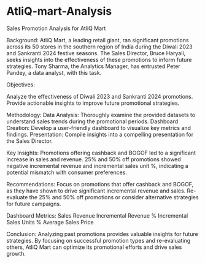 # AtliQ-mart-Analysis
Sales Promotion Analysis for AtliQ Mart

Background:
AtliQ Mart, a leading retail giant, ran significant promotions across its 50 stores in the southern region of India during the Diwali 2023 and Sankranti 2024 festive seasons. The Sales Director, Bruce Haryali, seeks insights into the effectiveness of these promotions to inform future strategies. Tony Sharma, the Analytics Manager, has entrusted Peter Pandey, a data analyst, with this task.

Objectives:

Analyze the effectiveness of Diwali 2023 and Sankranti 2024 promotions.
Provide actionable insights to improve future promotional strategies.

Methodology:
Data Analysis: Thoroughly examine the provided datasets to understand sales trends during the promotional periods.
Dashboard Creation: Develop a user-friendly dashboard to visualize key metrics and findings.
Presentation: Compile insights into a compelling presentation for the Sales Director.

Key Insights:
Promotions offering cashback and BOGOF led to a significant increase in sales and revenue.
25% and 50% off promotions showed negative incremental revenue and incremental sales unit %, indicating a potential mismatch with consumer preferences.

Recommendations:
Focus on promotions that offer cashback and BOGOF, as they have shown to drive significant incremental revenue and sales.
Re-evaluate the 25% and 50% off promotions or consider alternative strategies for future campaigns.

Dashboard Metrics:
Sales Revenue
Incremental Revenue %
Incremental Sales Units %
Average Sales Price

Conclusion:
Analyzing past promotions provides valuable insights for future strategies. By focusing on successful promotion types and re-evaluating others, AtliQ Mart can optimize its promotional efforts and drive sales growth.
